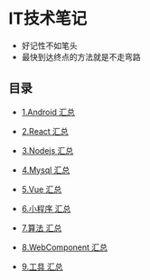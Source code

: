 # IT技术笔记

>> 
- 好记性不如笔头
- 最快到达终点的方法就是不走弯路

## 目录

- [1.Android 汇总]()

- [2.React 汇总]()

- [3.Nodejs 汇总]()

- [4.Mysql 汇总]()

- [5.Vue 汇总]()

- [6.小程序 汇总]()

- [7.算法 汇总]()

- [8.WebComponent 汇总]()

- [9.工具 汇总]()
